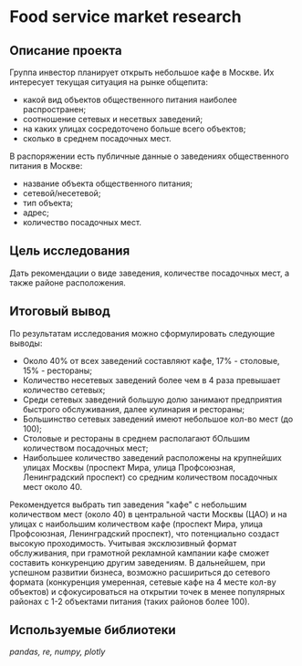 # Food service market research
## Описание проекта

Группа инвестор планирует открыть небольшое кафе в Москве. Их интересует текущая ситуация на рынке общепита: 
- какой вид объектов общественного питания наиболее распространен;
- соотношение сетевых и несетвых заведений;
- на каких улицах сосредоточено больше всего объектов;
- сколько в среднем посадочных мест.

В распоряжении есть публичные данные о заведениях общественного питания в Москве:
- название объекта общественного питания;
- сетевой/несетевой;
- тип объекта;
- адрес;
- количество посадочных мест.

## Цель исследования
Дать рекомендации о виде заведения, количестве посадочных мест, а также районе расположения.

## Итоговый вывод 
По результатам исследования можно сформулировать следующие выводы:
- Около 40% от всех заведений составляют кафе, 17% - столовые, 15% - рестораны;
- Количество несетевых заведений более чем в 4 раза превышает количество сетевых;
- Среди сетевых заведений большую долю занимают предприятия быстрого обслуживания, далее кулинария и рестораны;
- Большинство сетевых заведений имеют небольшое кол-во мест (до 100);
- Столовые и рестораны в среднем располагают бОльшим количеством посадочных мест;
- Наибольшее количество заведений расположены на крупнейших улицах Москвы (проспект Мира, улица Профсоюзная, Ленинградский проспект) со средним количеством посадочных мест около 40.

Рекомендуется выбрать тип заведения "кафе" с небольшим количеством мест (около 40) в центральной части Москвы (ЦАО) и на улицах с наибольшим количеством кафе (проспект Мира, улица Профсоюзная, Ленинградский проспект), что потенциально создаст высокую проходимость. Учитывая эксклюзивный формат обслуживания, при грамотной рекламной кампании кафе сможет составить конкуренцию другим заведениям. В дальнейшем, при успешном развитии бизнеса, возможно расшириться до сетевого формата (конкуренция умеренная, сетевые кафе на 4 месте кол-ву объектов) и сфокусироваться на открытии точек в менее популярных районах с 1-2 объектами питания (таких районов более 100).

## Используемые библиотеки
*pandas, re, numpy, plotly*

